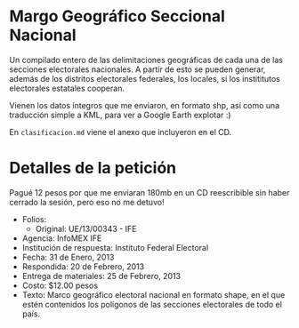 # Margo Geográfico Seccional Nacional 

Un compilado entero de las delimitaciones geográficas de cada una de las secciones electorales nacionales. A partir de esto se pueden generar, además de los distritos electorales federales, los locales, si los instititutos electorales estatales cooperan.

Vienen los datos íntegros que me enviaron, en formato shp, así como una traducción simple a KML, para ver a Google Earth explotar :)

En `clasificacion.md` viene el anexo que incluyeron en el CD.

# Detalles de la petición

Pagué 12 pesos por que me enviaran 180mb en un CD reescribible sin haber cerrado la sesión, pero eso no me detuvo!

* Folios:
	* Original: UE/13/00343 - IFE
* Agencia: InfoMEX IFE
* Institución de respuesta: Instituto Federal Electoral
* Fecha: 31 de Enero, 2013
* Respondida: 20 de Febrero, 2013
* Entrega de materiales: 25 de Febrero, 2013
* Costo: $12.00 pesos
* Texto: Marco geográfico electoral nacional en formato shape, en el que estén contenidos los polígonos de las secciones electorales de todo el país.